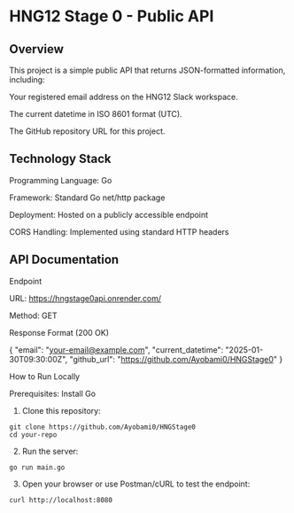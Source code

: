 # HNG12 Stage 0 - Public API

## Overview

This project is a simple public API that returns JSON-formatted information, including:

Your registered email address on the HNG12 Slack workspace.

The current datetime in ISO 8601 format (UTC).

The GitHub repository URL for this project.


## Technology Stack

Programming Language: Go

Framework: Standard Go net/http package

Deployment: Hosted on a publicly accessible endpoint

CORS Handling: Implemented using standard HTTP headers


## API Documentation

Endpoint

URL: https://hngstage0api.onrender.com/

Method: GET


Response Format (200 OK)

{
  "email": "your-email@example.com",
    "current_datetime": "2025-01-30T09:30:00Z",
      "github_url": "https://github.com/Ayobami0/HNGStage0"
      }

How to Run Locally

Prerequisites: Install Go

1. Clone this repository:

```
git clone https://github.com/Ayobami0/HNGStage0
cd your-repo
```


2. Run the server:

```go run main.go```


3. Open your browser or use Postman/cURL to test the endpoint:

```curl http://localhost:8080```
